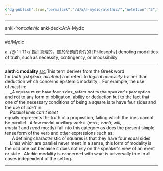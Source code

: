 ```yaml
---
{"dg-publish":true,"permalink":"/d/a/a-mydic/alethic/","noteIcon":"2","created":"","updated":""}
---
```



---
anki-front:_alethic_
anki-deck:A::A-Mydic

---

#d/Mydic

a. /@ "li T1k/
\[哲\] 真理的，關於命題的真假的 \[Philosophy\] denoting modalities of truth, such as necessity, contingency, or impossibility

---

**alethic modality**
[src](https://www.eltconcourse.com/training/inservice/modality/types_of_modality.html)
This term derives from the Greek word for _truth_ [_αλήθεια, aleethia_] and refers to _logical necessity_ (rather than deduction which concerns epistemic modality).  For example, the use of _must_ in:  
    _A square must have four sides_refers not to the speaker's perception and not to any form of obligation, ability or deduction but to the fact that one of the necessary conditions of being a square is to have four sides and the use of _can't_ in:  
    _Parallel lines can't meet_  
equally represents the truth of a proposition, failing which the lines cannot be parallel.  A few modal auxiliary verbs  (_must, can't, will, mustn't_ and _need_ mostly) fall into this category as does the present simple tense form of the verb and other expressions such as:  
    _A defining characteristic of squares is that they have four equal sides  
    Lines which are parallel never meet_In a sense, this form of modality is the odd one out because it does not rely on the speaker's view of an event or state.  Alethic modality is concerned with what is universally true in all cases independent of the setting.

---

